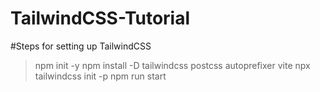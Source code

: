 # TailwindCSS-Tutorial
#Steps for setting up TailwindCSS 
   >npm init -y
   >npm install -D tailwindcss postcss autoprefixer vite
   >npx tailwindcss init -p
   >npm run start
